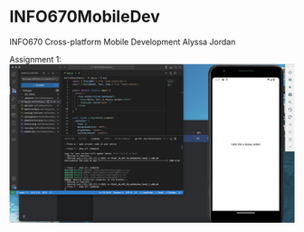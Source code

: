 # INFO670MobileDev
INFO670 Cross-platform Mobile Development
Alyssa Jordan

Assignment 1:
![alt text](https://github.com/alyssaaj/INFO670MobileDev/blob/a7577bb380320914aabb4fd05b37a5ff59d0fb92/MyFirstReactNative/Results.png?raw=true)

